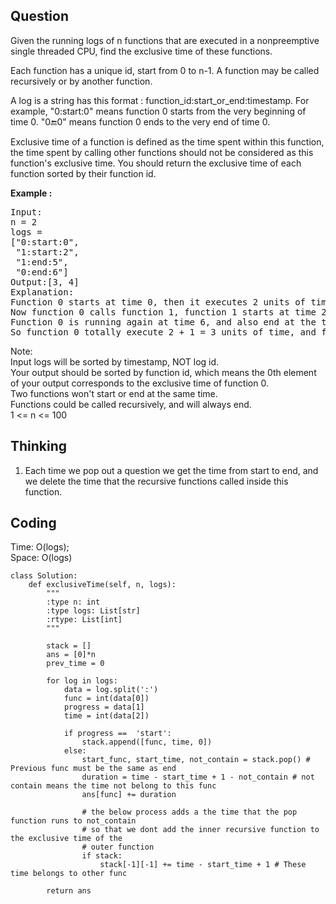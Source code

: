 ## Question
Given the running logs of n functions that are executed in a nonpreemptive single threaded CPU, find the exclusive time of these functions.<br>

Each function has a unique id, start from 0 to n-1. A function may be called recursively or by another function.<br>

A log is a string has this format : function_id:start_or_end:timestamp. For example, "0:start:0" means function 0 starts from the very beginning of time 0. "0:end:0" means function 0 ends to the very end of time 0.<br>

Exclusive time of a function is defined as the time spent within this function, the time spent by calling other functions should not be considered as this function's exclusive time. You should return the exclusive time of each function sorted by their function id.

**Example :**   
<pre>
Input:
n = 2
logs = 
["0:start:0",
 "1:start:2",
 "1:end:5",
 "0:end:6"]
Output:[3, 4]
Explanation:
Function 0 starts at time 0, then it executes 2 units of time and reaches the end of time 1. 
Now function 0 calls function 1, function 1 starts at time 2, executes 4 units of time and end at time 5.
Function 0 is running again at time 6, and also end at the time 6, thus executes 1 unit of time. 
So function 0 totally execute 2 + 1 = 3 units of time, and function 1 totally execute 4 units of time.
</pre>

Note:<br>
Input logs will be sorted by timestamp, NOT log id.<br>
Your output should be sorted by function id, which means the 0th element of your output corresponds to the exclusive time of function 0.<br>
Two functions won't start or end at the same time.<br>
Functions could be called recursively, and will always end.<br>
1 <= n <= 100

## Thinking
1. Each time we pop out a question we get the time from start to end, and we delete the time that the recursive functions called inside this function.

## Coding
Time: O(logs);<br>
Space: O(logs)
```python3
class Solution:
    def exclusiveTime(self, n, logs):
        """
        :type n: int
        :type logs: List[str]
        :rtype: List[int]
        """
        
        stack = []
        ans = [0]*n
        prev_time = 0
        
        for log in logs:
            data = log.split(':')
            func = int(data[0])
            progress = data[1]
            time = int(data[2])
            
            if progress ==  'start':
                stack.append([func, time, 0]) 
            else:
                start_func, start_time, not_contain = stack.pop() # Previous func must be the same as end
                duration = time - start_time + 1 - not_contain # not contain means the time not belong to this func
                ans[func] += duration
               
                # the below process adds a the time that the pop function runs to not_contain
                # so that we dont add the inner recursive function to the exclusive time of the 
                # outer function
                if stack:
                    stack[-1][-1] += time - start_time + 1 # These time belongs to other func
                
        return ans
```

